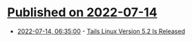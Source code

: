 # [Published on 2022-07-14](index.md)

* [2022-07-14, 06:35:00](https://soylentnews.org/article.pl?sid=22/07/14/0634232&from=rss) - [Tails Linux Version 5.2 Is Released](https://soylentnews.org/article.pl?sid=22/07/14/0634232&from=rss)
